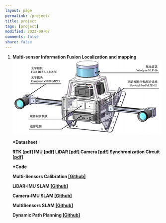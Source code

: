 ```yaml
---
layout: page
permalink: /project/
title: project
tags: [project]
modified: 2023-09-07
comments: false
share: false
---
```


<ol>
  <li><b> Multi-sensor Information Fusion Localization and mapping<br>

  <img src="../images/MultiSensorsCapture.png">

  *<b>Datasheet</b>
  
  RTK <a href="../project/CHC® CGI-430厘米级组合导航系统用户手册-20230130.pdf" class="textlink" target="_blank">[pdf]</a>
  IMU <a href="../project/CH10X_um_cn.pdf" class="textlink" target="_blank">[pdf]</a>
  LiDAR <a href="../project/63-9243 REV D MANUAL,USERS,VLP-16.pdf" class="textlink" target="_blank">[pdf]</a>
  Camera <a href="../project/FLIR-BFLY-U3-23H.pdf" class="textlink" target="_blank">[pdf]</a>
  Synchronization Circuit <a href="../project/FLIR-BFLY-U3-23H.pdf" class="textlink" target="_blank">[pdf]</a>

  *<b>Code</b>
  
  Multi-Sensors Calibration <a href="https://github.com/canyilu/tproduct" class="textlink" target="_blank">[Github]</a>
  
  LiDAR-IMU SLAM <a href="https://github.com/canyilu/tproduct" class="textlink" target="_blank">[Github]</a>
  
  Camera-IMU SLAM <a href="https://github.com/canyilu/tproduct" class="textlink" target="_blank">[Github]</a>
  
  MultiSensors SLAM <a href="https://github.com/canyilu/tproduct" class="textlink" target="_blank">[Github]</a>
  
  Dynamic Path Planning <a href="https://github.com/canyilu/tproduct" class="textlink" target="_blank">[Github]</a>

  



